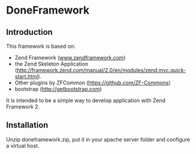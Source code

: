 DoneFramework
=======================

Introduction
------------
This framework is based on:
- Zend Framework (www.zendframework.com) 
- the Zend Skeleton Application (http://framework.zend.com/manual/2.0/en/modules/zend.mvc.quick-start.html).
- Other plugins by ZFCommon (https://github.com/ZF-Commons)
- bootstrap (http://getbootstrap.com)

It is intended to be a simple way to develop application with Zend Framework 2.

Installation
------------
Unzip doneframework.zip, put it in your apache server folder and configure a virtual host.
